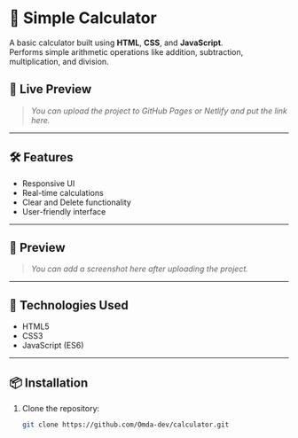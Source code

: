 # 🔢 Simple Calculator

A basic calculator built using **HTML**, **CSS**, and **JavaScript**.  
Performs simple arithmetic operations like addition, subtraction, multiplication, and division.

## 🚀 Live Preview
> _You can upload the project to GitHub Pages or Netlify and put the link here._

---

## 🛠️ Features

- Responsive UI
- Real-time calculations
- Clear and Delete functionality
- User-friendly interface

---

## 📸 Preview

> _You can add a screenshot here after uploading the project._

---

## 🧰 Technologies Used

- HTML5
- CSS3
- JavaScript (ES6)

---

## 📦 Installation

1. Clone the repository:
   ```bash
   git clone https://github.com/Omda-dev/calculator.git
